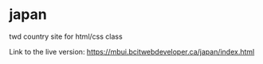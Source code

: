# japan
twd country site for html/css class

Link to the live version: https://mbui.bcitwebdeveloper.ca/japan/index.html 
